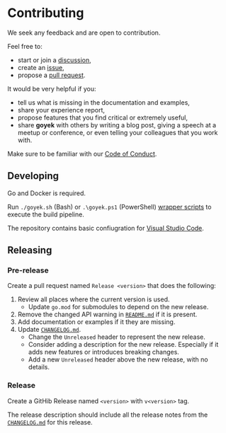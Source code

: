 # Contributing

We seek any feedback and are open to contribution.

Feel free to:

- start or join a [discussion](https://github.com/goyek/goyek/discussions),
- create an [issue](https://github.com/goyek/goyek/issues),
- propose a [pull request](https://github.com/goyek/goyek/pulls).

It would be very helpful if you:

- tell us what is missing in the documentation and examples,
- share your experience report,
- propose features that you find critical or extremely useful,
- share **goyek** with others by writing a blog post,
  giving a speech at a meetup or conference,
  or even telling your colleagues that you work with.

Make sure to be familiar with our [Code of Conduct](CODE_OF_CONDUCT.md).

## Developing

Go and Docker is required.

Run `./goyek.sh` (Bash) or `.\goyek.ps1` (PowerShell)
[wrapper scripts](../README.md#wrapper-scripts) to execute the build pipeline.

The repository contains basic confiugration for
[Visual Studio Code](https://code.visualstudio.com/).

## Releasing

### Pre-release

Create a pull request named `Release <version>` that does the following:

1. Review all places where the current version is used.
   - Update `go.mod` for submodules to depend on the new release.
1. Remove the changed API warning in [`README.md`](./README.md) if it is present.
1. Add documentation or examples if it they are missing.
1. Update [`CHANGELOG.md`](./CHANGELOG.md).
   - Change the `Unreleased` header to represent the new release.
   - Consider adding a description for the new release.
     Especially if it adds new features or introduces breaking changes.
   - Add a new `Unreleased` header above the new release, with no details.

### Release

Create a GitHib Release named `<version>` with `v<version>` tag.

The release description should include all the release notes
from the [`CHANGELOG.md`](./CHANGELOG.md) for this release.